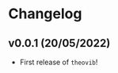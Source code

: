 # Changelog

<!--next-version-placeholder-->

## v0.0.1 (20/05/2022)

- First release of `theovib`!
